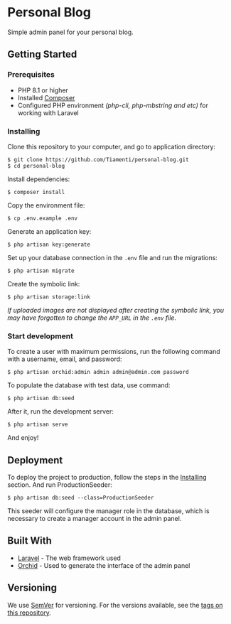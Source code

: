 # Personal Blog

Simple admin panel for your personal blog.

## Getting Started

### Prerequisites

- PHP 8.1 or higher
- Installed [Composer](https://getcomposer.org/)
- Configured PHP environment *(php-cli, php-mbstring and etc)* for working with Laravel

### Installing

Clone this repository to your computer, and go to application directory:

```shell
$ git clone https://github.com/Tiamenti/personal-blog.git
$ cd personal-blog
```

Install dependencies:

```shell
$ composer install
```

Copy the environment file:

```shell
$ cp .env.example .env
```

Generate an application key:

```shell
$ php artisan key:generate
```

Set up your database connection in the `.env` file and run the migrations: 

```shell
$ php artisan migrate
```

Create the symbolic link:

```shell
$ php artisan storage:link
```

*If uploaded images are not displayed after creating the symbolic link, you may have forgotten to change the `APP_URL` in the `.env` file.*

### Start development

To create a user with maximum permissions, run the following command with a username, email, and password:

```shell
$ php artisan orchid:admin admin admin@admin.com password
```

To populate the database with test data, use command:

```shell
$ php artisan db:seed
```

After it, run the development server:

```shell
$ php artisan serve
```

And enjoy!

## Deployment

To deploy the project to production, follow the steps in the [Installing](#installing) section. And run ProductionSeeder:

```shell
$ php artisan db:seed --class=ProductionSeeder
```

This seeder will configure the manager role in the database, which is necessary to create a manager account in the admin panel.

## Built With

* [Laravel](https://laravel.com/docs/10.x) - The web framework used
* [Orchid](https://orchid.software/) - Used to generate the interface of the admin panel

## Versioning

We use [SemVer](http://semver.org/) for versioning. For the versions available, see the [tags on this repository](https://github.com/Tiamenti/personal-blog/tags).
